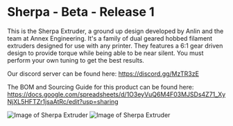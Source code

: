 # Sherpa - Beta - Release 1

This is the Sherpa Extruder, a ground up design developed by Anlin and the team at Annex Engineering. It's a family of dual geared hobbed filament extruders designed for use with any printer. They features a 6:1 gear driven design to provide torque while being able to be near silent. You must perform your own tuning to get the best results.

Our discord server can be found here: https://discord.gg/MzTR3zE

The BOM and Sourcing Guide for this product can be found here: https://docs.google.com/spreadsheets/d/1O3eyVuQ6M4F03MJSDs4Z71_XyNjXL5HFTZr1jsaAtRc/edit?usp=sharing

![Image of Sherpa Extruder](https://github.com/Annex-Engineering/Sherpa-Extruder/blob/master/Folded_Variant/Images/folded_sherpa_1.png?raw=true)
![Image of Sherpa Extruder](https://github.com/Annex-Engineering/Sherpa-Extruder/blob/master/Tall_Bowden_Variant/Images/Bowden_Render2.JPG?raw=true)
